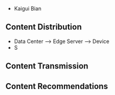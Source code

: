 - Kaigui Bian

## Content Distribution

- Data Center --> Edge Server --> Device
- S

## Content Transmission

## Content Recommendations